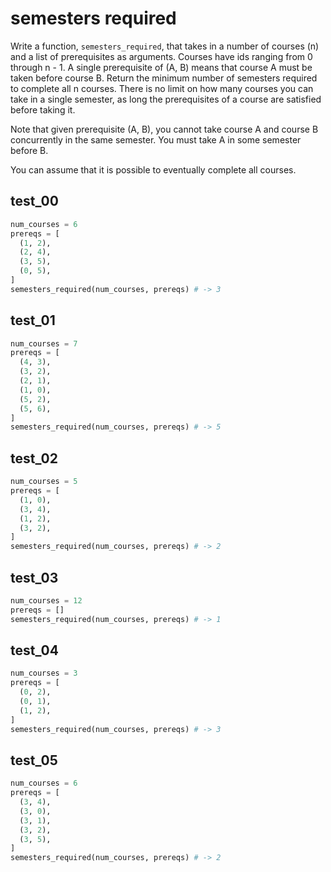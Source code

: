 # semesters required

Write a function, `semesters_required`, that takes in a number of courses (n) and a list of prerequisites as arguments. Courses have ids ranging from 0 through n - 1. A single prerequisite of (A, B) means that course A must be taken before course B. Return the minimum number of semesters required to complete all n courses. There is no limit on how many courses you can take in a single semester, as long the prerequisites of a course are satisfied before taking it.

Note that given prerequisite (A, B), you cannot take course A and course B concurrently in the same semester. You must take A in some semester before B.

You can assume that it is possible to eventually complete all courses.

## test_00

```python
num_courses = 6
prereqs = [
  (1, 2),
  (2, 4),
  (3, 5),
  (0, 5),
]
semesters_required(num_courses, prereqs) # -> 3
```

## test_01

```python
num_courses = 7
prereqs = [
  (4, 3),
  (3, 2),
  (2, 1),
  (1, 0),
  (5, 2),
  (5, 6),
]
semesters_required(num_courses, prereqs) # -> 5
```

## test_02

```python
num_courses = 5
prereqs = [
  (1, 0),
  (3, 4),
  (1, 2),
  (3, 2),
]
semesters_required(num_courses, prereqs) # -> 2
```

## test_03

```python
num_courses = 12
prereqs = []
semesters_required(num_courses, prereqs) # -> 1
```

## test_04

```python
num_courses = 3
prereqs = [
  (0, 2),
  (0, 1),
  (1, 2),
]
semesters_required(num_courses, prereqs) # -> 3
```

## test_05

```python
num_courses = 6
prereqs = [
  (3, 4),
  (3, 0),
  (3, 1),
  (3, 2),
  (3, 5),
]
semesters_required(num_courses, prereqs) # -> 2
```
